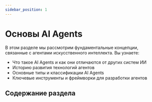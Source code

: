 ```yaml
---
sidebar_position: 1
---
```


# Основы AI Agents

В этом разделе мы рассмотрим фундаментальные концепции, связанные с агентами искусственного интеллекта. Вы узнаете:

- Что такое AI Agents и как они отличаются от других систем ИИ
- Историю развития технологий агентов
- Основные типы и классификации AI Agents
- Ключевые инструменты и фреймворки для разработки агентов
 
## Содержание раздела
